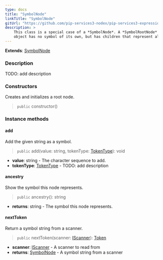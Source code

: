 ```yaml
---
type: docs
title: "SymbolNode"
linkTitle: "SymbolNode"
gitUrl: "https://github.com/pip-services3-nodex/pip-services3-expressions-nodex"
description: > 
    This class is a special case of a *SymbolNode*. A *SymbolRootNode*
    object has no symbol of its own, but has children that represent all possible symbols.
---
```


**Extends**: [SymbolNode](../symbol_node)

### Description
TODO: add description

### Constructors
Creates and initializes a root node.

> `public` constructor()


### Instance methods


#### add
Add the given string as a symbol.

> `public` add(value: string, tokenType: [TokenType](../../token_type)): void

- **value**: string - The character sequence to add.
- **tokenType**: [TokenType](../../token_type) - TODO: add description

#### ancestry
Show the symbol this node represents.

> `public` ancestry(): string

- **returns**: string - The symbol this node represents.

#### nextToken
Return a symbol string from a scanner.

> `public` nextToken(scanner: [IScanner](../../../io/iscanner)): [Token](../../token)

- **scanner**: [IScanner](../../../io/iscanner) - A scanner to read from
- **returns**: [SymbolNode]() - A symbol string from a scanner
